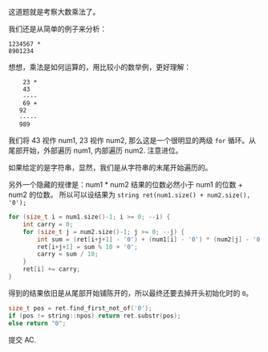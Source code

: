 这道题就是考察大数乘法了。

我们还是从简单的例子来分析：

    1234567 *
    8901234

想想，乘法是如何运算的，用比较小的数举例，更好理解：

        23 *
        43
        ----
        69 +
       92
       -----
       989

我们将 43 视作 num1, 23 视作 num2, 那么这是一个很明显的两级 `for` 循环。从尾部开始，外部遍历 num1, 内部遍历 num2. 注意进位。

如果给定的是字符串，显然，我们是从字符串的末尾开始遍历的。

另外一个隐藏的规律是：num1 * num2 结果的位数必然小于 num1 的位数 + num2 的位数。
所以可以设结果为 `string ret(num1.size() + num2.size(), '0');`

```cpp
for (size_t i = num1.size()-1; i >= 0; --i) {
    int carry = 0;
    for (size_t j = num2.size()-1; j >= 0; --j) {
        int sum = (ret[i+j+1] - '0') + (num1[i] - '0') * (num2[j] - '0') + carry;
        ret[i+j+1] = sum % 10 + '0';
        carry = sum / 10;
    }
    ret[i] += carry;
}
```

得到的结果依旧是从尾部开始铺陈开的，所以最终还要去掉开头初始化时的 `0`。

```cpp
size_t pos = ret.find_first_not_of('0');
if (pos != string::npos) return ret.substr(pos);
else return "0";
```

提交 AC.
